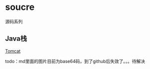 # soucre
源码系列
## Java栈
[Tomcat](https://github.com/Kaiyko/soucre/tree/master/tomcat) 
  
  todo：md里面的图片目前为base64码，到了github后失效了。。。待解决
